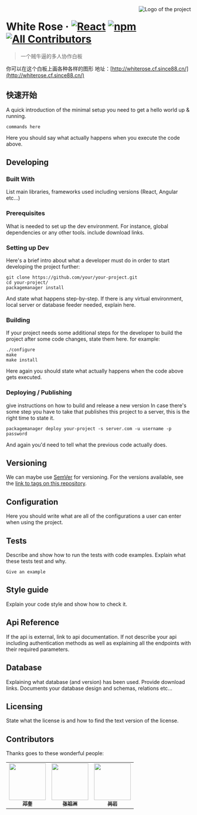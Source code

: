 <img src="./public/favicon.ico" alt="Logo of the project" align="right">

# White Rose &middot; [![React](https://img.shields.io/badge/React-v18.2.0-blue)](https://react.docschina.org/) [![npm](https://img.shields.io/badge/npm-v8.19.3-green)](https://www.npmjs.com/package/npm) [![All Contributors](https://img.shields.io/badge/All%20Contributors-3-brightgreen)](#contributors-)
> 一个贼牛逼的多人协作白板

你可以在这个白板上画各种各样的图形
地址：[http://whiterose.cf.since88.cn/](http://whiterose.cf.since88.cn/)

## 快速开始

A quick introduction of the minimal setup you need to get a hello world up & running.

```shell
commands here
```

Here you should say what actually happens when you execute the code above.

## Developing

### Built With

List main libraries, frameworks used including versions (React, Angular etc...)

### Prerequisites

What is needed to set up the dev environment. For instance, global dependencies or any other tools. include download links.

### Setting up Dev

Here's a brief intro about what a developer must do in order to start developing
the project further:

```shell
git clone https://github.com/your/your-project.git
cd your-project/
packagemanager install
```

And state what happens step-by-step. If there is any virtual environment, local server or database feeder needed, explain here.

### Building

If your project needs some additional steps for the developer to build the
project after some code changes, state them here. for example:

```shell
./configure
make
make install
```

Here again you should state what actually happens when the code above gets
executed.

### Deploying / Publishing

give instructions on how to build and release a new version
In case there's some step you have to take that publishes this project to a
server, this is the right time to state it.

```shell
packagemanager deploy your-project -s server.com -u username -p password
```

And again you'd need to tell what the previous code actually does.

## Versioning

We can maybe use [SemVer](http://semver.org/) for versioning. For the versions available, see the [link to tags on this repository](/tags).

## Configuration

Here you should write what are all of the configurations a user can enter when using the project.

## Tests

Describe and show how to run the tests with code examples.
Explain what these tests test and why.

```shell
Give an example
```

## Style guide

Explain your code style and show how to check it.

## Api Reference

If the api is external, link to api documentation. If not describe your api including authentication methods as well as explaining all the endpoints with their required parameters.

## Database

Explaining what database (and version) has been used. Provide download links.
Documents your database design and schemas, relations etc...

## Licensing

State what the license is and how to find the text version of the license.

## Contributors <span id="contributors-"></span>

Thanks goes to these wonderful people:

<!-- ALL-CONTRIBUTORS-LIST:START - Do not remove or modify this section -->
<!-- prettier-ignore-start -->
<!-- markdownlint-disable -->
<table>
  <tr>
    <td align="center"><a href="https://lab.since88.cn/since"><img src="https://lab.since88.cn/uploads/-/system/user/avatar/8/avatar.png?width=400" width="100px;" alt=""/><br /><sub><b>邓奎</b></sub></a><br /></td>
    <td align="center"><a href="https://lab.since88.cn/bdwmyyzyqb"><img src="https://lab.since88.cn/uploads/-/system/user/avatar/60/avatar.png?width=400" width="100px;" alt=""/><br /><sub><b>张祖洲</b></sub></a><br /></td>
    <td align="center"><a href="https://lab.since88.cn/Merlin"><img src="https://lab.since88.cn/uploads/-/system/user/avatar/65/avatar.png?width=400" width="100px;" alt=""/><br /><sub><b>尚岩</b></sub></a><br /></td>
  </tr>
</table>

<!-- markdownlint-restore -->
<!-- prettier-ignore-end -->

<!-- ALL-CONTRIBUTORS-LIST:END -->

